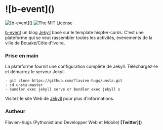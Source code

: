 ![b-event](<a href="https://flavien-hugs.github.io/b-event/" target="_blank"></a>)&nbsp;
=====

![[b-event](<a href="https://flavien-hugs.github.io/b-event/" target="_blank"></a>)](https://img.shields.io/badge/unsta-live--demo-orange.svg?style=flat)
![The MIT License](http://img.shields.io/badge/License-MIT-green.svg?style=flat)

[b-event](https://flavien-hugs.github.io/b-event/) un blog [Jekyll](http://jekyllrb.com/) basé sur le template hispter-cards. C'est une plateforme qui se veut rassembler toutes les activités, évènements de la ville de Bouaké/Côte d'Ivoire.

### Prise en main

La plateforme fournit une configuration complète de Jekyll. Téléchargez-le et démarrez le serveur Jekyll.

    - git clone https://github.com/flavien-hugs/unsta.git
    - cd unsta-master
    - bundler exec jekyll serve or bundler exec jekyll s

Visitez le site Web de [Jekyll](http://jekyllrb.com/) pour plus d'informations.

### Autheur
Flavien-hugs (Pythonist and Developper Web et Mobile)
**[Twitter](<a href="https://twitter.com/flavien_hugs" target="_blank"></a>)**
